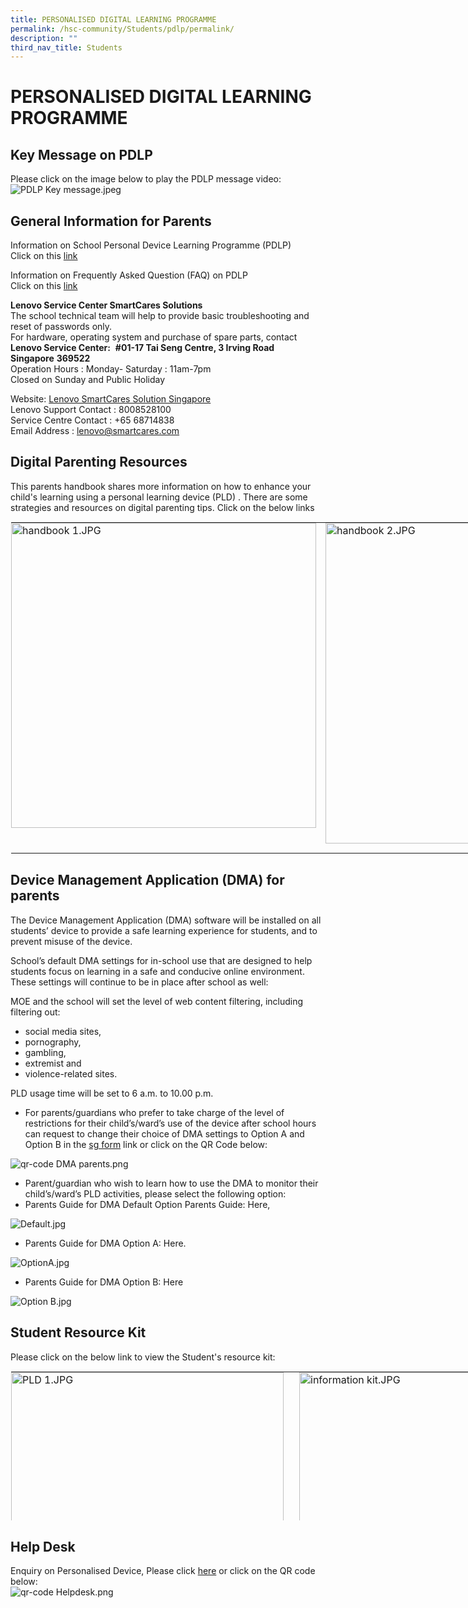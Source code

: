 ```yaml
---
title: PERSONALISED DIGITAL LEARNING PROGRAMME
permalink: /hsc-community/Students/pdlp/permalink/
description: ""
third_nav_title: Students
---
```

PERSONALISED DIGITAL LEARNING PROGRAMME
=======================================

Key Message on PDLP
-------------------

Please click on the image below to play the PDLP message video:  
![PDLP Key message.jpeg](https://haisingcatholic.moe.edu.sg/qql/slot/u165/HSC%20Community/Students/PDLP%20Key%20message.jpeg)  

General Information for Parents
-------------------------------

Information on School Personal Device Learning Programme (PDLP)  
Click on this&nbsp;[link](https://haisingcatholic.moe.edu.sg/qql/slot/u165/PDLP/PDLP%20Sharing%20with%20Parents.pdf)  
  
Information on Frequently Asked Question (FAQ) on PDLP  
Click on this&nbsp;[link](https://haisingcatholic.moe.edu.sg/qql/slot/u165/PDLP/PDLP%20Parents%20Engagement%20FAQs_Final.pdf)  
  
**Lenovo Service Center&nbsp;SmartCares Solutions**  
The school technical team will help to provide basic troubleshooting and reset of passwords only.  
For hardware, operating system and purchase of spare parts, contact  
**Lenovo Service Center:**&nbsp;&nbsp;**#01-17 Tai Seng Centre, 3 Irving Road Singapore**&nbsp;**369522**&nbsp;  
Operation Hours : Monday- Saturday : 11am-7pm  
Closed on Sunday and Public Holiday  
  
Website:&nbsp;[Lenovo SmartCares Solution Singapore](https://smartcares.com/contact)  
Lenovo Support Contact : 8008528100  
Service Centre Contact : +65 68714838  
Email Address : lenovo@smartcares.com

Digital Parenting Resources
---------------------------

This parents handbook shares more information on how to enhance your child's learning using a personal learning device (PLD) . There are some strategies and resources on digital parenting tips. Click on the below links  
  

<table class="ive_eobj_center ives_tab_kosong" style="margin: auto; outline: 0px; padding: 0px; border-collapse: collapse; clear: both; border: 1px solid transparent; table-layout: fixed; width: 1001px;"><tbody style="margin: 0px; outline: 0px; padding: 0px;"><tr style="margin: 0px; outline: 0px; padding: 0px;"><td style="margin: 0px; outline: 0px; padding: 0px 15px 15px 0px; vertical-align: top; width: 488px;"><img src="https://haisingcatholic.moe.edu.sg/qql/slot/u165/PDLP/handbook%201.JPG" width="100%" alt="handbook 1.JPG" class="ive_eobj_center ive_clickable" style="margin: auto; outline: 0px; padding: 0px; border: none; max-width: 100%; clear: both; cursor: pointer; display: block; width: 488px;"><br style="margin: 0px; outline: 0px; padding: 0px;"></td><td style="margin: 0px; outline: 0px; padding: 0px 15px 15px 0px; vertical-align: top; width: 513px;"><img src="https://haisingcatholic.moe.edu.sg/qql/slot/u165/PDLP/handbook%202.JPG" alt="handbook 2.JPG" class="ive_eobj_left ive_clickable" style="margin: 0px 10px 0px 0px; outline: 0px; padding: 0px; border: none; max-width: 100%; float: left; cursor: pointer; width: 513px;"><br style="margin: 0px; outline: 0px; padding: 0px;"></td></tr></tbody></table>

  

Device Management Application (DMA) for parents
-----------------------------------------------

The Device Management Application (DMA) software will be installed on all students’ device to provide a safe learning experience for students, and to prevent misuse of the device.  
  
School’s default DMA settings for in-school use that are designed to help students focus on learning in a safe and conducive online environment. These settings will continue to be in place after school as well:  
  
MOE and the school will set the level of web content filtering, including filtering out:  

*   social media sites,
*   pornography,
*   gambling,
*   extremist and
*   violence-related sites.

PLD usage time will be set to 6 a.m. to 10.00 p.m.  

*   For parents/guardians who prefer to take charge of the level of restrictions for their child’s/ward’s use of the device after school hours can request to change their choice of DMA settings to Option A and Option B in the&nbsp;[sg form](https://form.gov.sg/6163ec32fadcf1001324b515)&nbsp;link or click on the QR Code below:

![qr-code DMA parents.png](https://haisingcatholic.moe.edu.sg/qql/slot/u165/PDLP/qr-code%20DMA%20parents.png)  

*   Parent/guardian who wish to learn how to use the DMA to monitor their child’s/ward’s PLD activities, please select the following option:
*   Parents Guide for DMA Default Option Parents Guide: Here,

![Default.jpg](https://haisingcatholic.moe.edu.sg/qql/slot/u165/PDLP/.tn.Default.jpg.mid.jpg)  

  

  

  

  

  

  

  

  

  

  

  

  

  

  

  

  

*   Parents Guide for DMA Option A: Here.

![OptionA.jpg](https://haisingcatholic.moe.edu.sg/qql/slot/u165/PDLP/.tn.OptionA.jpg.mid.jpg)  

  

  

  

  

  

  

  

  

  

  

  

  

  

  

  

  

*   Parents Guide for DMA Option B: Here

![Option B.jpg](https://haisingcatholic.moe.edu.sg/qql/slot/u165/PDLP/.tn.Option%20B.jpg.mid.jpg)  

  

Student Resource Kit
--------------------

Please click on the below link to view the Student's resource kit:  

<table class="ive_eobj_center ives_tab_kosong" style="margin: auto; outline: 0px; padding: 0px; border-collapse: collapse; clear: both; border: 1px solid transparent; table-layout: fixed; width: 968px; height: 240px;"><tbody style="margin: 0px; outline: 0px; padding: 0px;"><tr style="margin: 0px; outline: 0px; padding: 0px;"><td style="margin: 0px; outline: 0px; padding: 0px 15px 15px 0px; vertical-align: top; width: 423px;"><img src="https://haisingcatholic.moe.edu.sg/qql/slot/u165/PDLP/PLD%201.JPG" alt="PLD 1.JPG" class="ive_eobj_left ive_clickable" style="margin: 0px 10px 0px 0px; outline: 0px; padding: 0px; border: none; max-width: 100%; float: left; cursor: pointer; width: 436px; height: 251px;"><br style="margin: 0px; outline: 0px; padding: 0px;"></td><td style="margin: 0px; outline: 0px; padding: 0px 15px 15px 0px; vertical-align: top; width: 545px;"><img src="https://haisingcatholic.moe.edu.sg/qql/slot/u165/PDLP/information%20kit.JPG" width="100%" alt="information kit.JPG" class="ive_eobj_left ive_clickable" style="margin: 0px 10px 0px 0px; outline: 0px; padding: 0px; border: none; max-width: 100%; float: left; cursor: pointer; width: 502px;"><br style="margin: 0px; outline: 0px; padding: 0px;"></td></tr><tr style="margin: 0px; outline: 0px; padding: 0px;"><td style="margin: 0px; outline: 0px; padding: 0px 15px 15px 0px; vertical-align: top; text-align: center;">Student Engagement Deck</td><td style="margin: 0px; outline: 0px; padding: 0px 15px 15px 0px; vertical-align: top; text-align: center;">Student Device Information Kit</td></tr></tbody></table>

  

Help Desk
---------

Enquiry on Personalised Device, Please click&nbsp;[here](https://form.gov.sg/6042f26d36e84d0012d01380)&nbsp;or click on the QR code below:  
![qr-code Helpdesk.png](https://haisingcatholic.moe.edu.sg/qql/slot/u165/PDLP/qr-code%20Helpdesk.png)